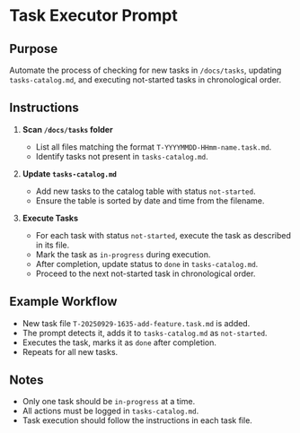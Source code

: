 # Task Executor Prompt

## Purpose
Automate the process of checking for new tasks in `/docs/tasks`, updating `tasks-catalog.md`, and executing not-started tasks in chronological order.

## Instructions
1. **Scan `/docs/tasks` folder**
   - List all files matching the format `T-YYYYMMDD-HHmm-name.task.md`.
   - Identify tasks not present in `tasks-catalog.md`.

2. **Update `tasks-catalog.md`**
   - Add new tasks to the catalog table with status `not-started`.
   - Ensure the table is sorted by date and time from the filename.

3. **Execute Tasks**
   - For each task with status `not-started`, execute the task as described in its file.
   - Mark the task as `in-progress` during execution.
   - After completion, update status to `done` in `tasks-catalog.md`.
   - Proceed to the next not-started task in chronological order.

## Example Workflow
- New task file `T-20250929-1635-add-feature.task.md` is added.
- The prompt detects it, adds it to `tasks-catalog.md` as `not-started`.
- Executes the task, marks it as `done` after completion.
- Repeats for all new tasks.

## Notes
- Only one task should be `in-progress` at a time.
- All actions must be logged in `tasks-catalog.md`.
- Task execution should follow the instructions in each task file.

